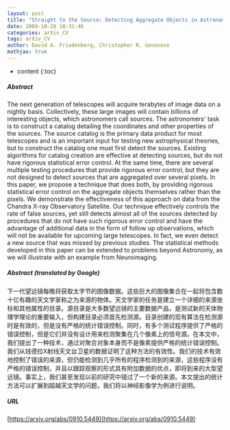 ```yaml
---
layout: post
title: "Straight to the Source: Detecting Aggregate Objects in Astronomical Images with Proper Error Control"
date: 2009-10-28 18:31:46
categories: arXiv_CV
tags: arXiv_CV
author: David A. Friedenberg, Christopher R. Genovese
mathjax: true
---
```


* content
{:toc}

##### Abstract
The next generation of telescopes will acquire terabytes of image data on a nightly basis. Collectively, these large images will contain billions of interesting objects, which astronomers call sources. The astronomers' task is to construct a catalog detailing the coordinates and other properties of the sources. The source catalog is the primary data product for most telescopes and is an important input for testing new astrophysical theories, but to construct the catalog one must first detect the sources. Existing algorithms for catalog creation are effective at detecting sources, but do not have rigorous statistical error control. At the same time, there are several multiple testing procedures that provide rigorous error control, but they are not designed to detect sources that are aggregated over several pixels. In this paper, we propose a technique that does both, by providing rigorous statistical error control on the aggregate objects themselves rather than the pixels. We demonstrate the effectiveness of this approach on data from the Chandra X-ray Observatory Satellite. Our technique effectively controls the rate of false sources, yet still detects almost all of the sources detected by procedures that do not have such rigorous error control and have the advantage of additional data in the form of follow up observations, which will not be available for upcoming large telescopes. In fact, we even detect a new source that was missed by previous studies. The statistical methods developed in this paper can be extended to problems beyond Astronomy, as we will illustrate with an example from Neuroimaging.

##### Abstract (translated by Google)
下一代望远镜每晚将获取太字节的图像数据。这些巨大的图像集合在一起将包含数十亿有趣的天文学家称之为来源的物体。天文学家的任务是建立一个详细的来源坐标和其他属性的目录。源目录是大多数望远镜的主要数据产品，是测试新的天体物理学理论的重要输入，但构建目录必须首先检测源。目录创建的现有算法在检测源时是有效的，但是没有严格的统计错误控制。同时，有多个测试程序提供了严格的错误控制，但是它们并没有设计用来检测聚集在几个像素上的信号源。在本文中，我们提出了一种技术，通过对聚合对象本身而不是像素提供严格的统计错误控制。我们从钱德拉X射线天文台卫星的数据证明了这种方法的有效性。我们的技术有效地控制了错误的来源，但仍能检测到几乎所有的程序检测到的来源，这些程序没有严格的错误控制，并且以跟踪观察的形式具有附加数据的优点，即将到来的大型望远镜。事实上，我们甚至发现以前的研究中错过了一个新的来源。本文提出的统计方法可以扩展到超越天文学的问题，我们将以神经影像学为例进行说明。

##### URL
[https://arxiv.org/abs/0910.5449](https://arxiv.org/abs/0910.5449)


